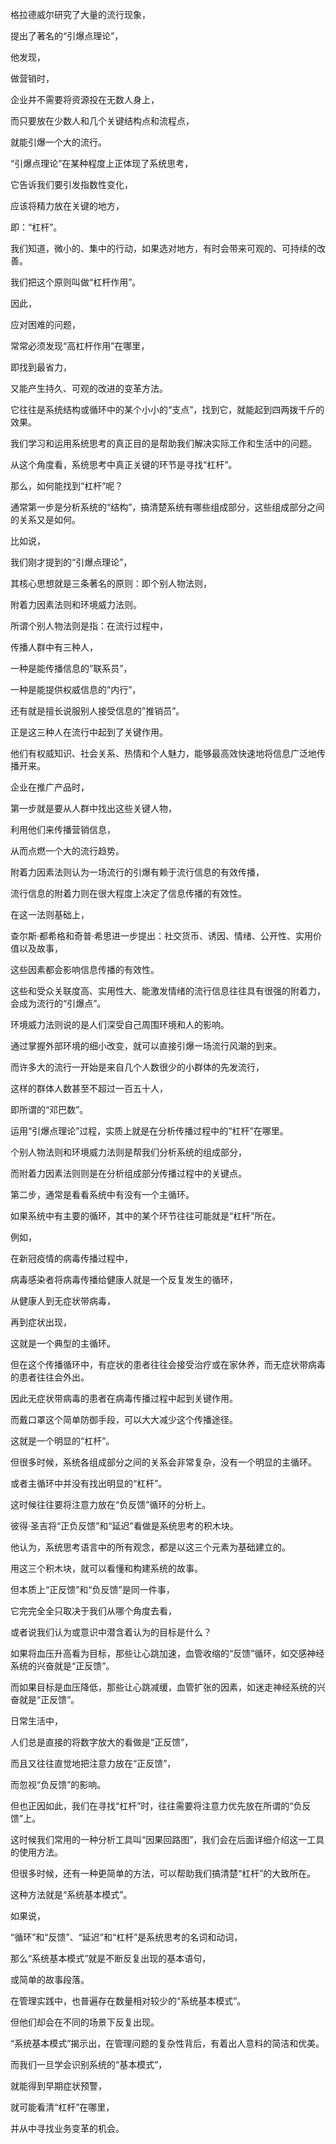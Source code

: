 格拉德威尔研究了大量的流行现象，

提出了著名的“引爆点理论”，

他发现，

做营销时，

企业并不需要将资源投在无数人身上，

而只要放在少数人和几个关键结构点和流程点，

就能引爆一个大的流行。

“引爆点理论”在某种程度上正体现了系统思考，

它告诉我们要引发指数性变化，

应该将精力放在关键的地方，

即：“杠杆”。

我们知道，微小的、集中的行动，如果选对地方，有时会带来可观的、可持续的改善。

我们把这个原则叫做“杠杆作用”。

因此，

应对困难的问题，

常常必须发现“高杠杆作用”在哪里，

即找到最省力，

又能产生持久、可观的改进的变革方法。

它往往是系统结构或循环中的某个小小的“支点”，找到它，就能起到四两拨千斤的效果。

我们学习和运用系统思考的真正目的是帮助我们解决实际工作和生活中的问题。

从这个角度看，系统思考中真正关键的环节是寻找“杠杆”。

那么，如何能找到“杠杆”呢？

通常第一步是分析系统的“结构”，搞清楚系统有哪些组成部分，这些组成部分之间的关系又是如何。

比如说，

我们刚才提到的“引爆点理论”，

其核心思想就是三条著名的原则：即个别人物法则，

附着力因素法则和环境威力法则。

所谓个别人物法则是指：在流行过程中，

传播人群中有三种人，

一种是能传播信息的”联系员”，

一种是能提供权威信息的”内行”，

还有就是擅长说服别人接受信息的”推销员”。

正是这三种人在流行中起到了关键作用。

他们有权威知识、社会关系、热情和个人魅力，能够最高效快速地将信息广泛地传播开来。

企业在推广产品时，

第一步就是要从人群中找出这些关键人物，

利用他们来传播营销信息，

从而点燃一个大的流行趋势。

附着力因素法则认为一场流行的引爆有赖于流行信息的有效传播，

流行信息的附着力则在很大程度上决定了信息传播的有效性。

在这一法则基础上，

查尔斯·都希格和奇普·希思进一步提出：社交货币、诱因、情绪、公开性、实用价值以及故事，

这些因素都会影响信息传播的有效性。

这些和受众关联度高、实用性大、能激发情绪的流行信息往往具有很强的附着力，会成为流行的“引爆点”。

环境威力法则说的是人们深受自己周围环境和人的影响。

通过掌握外部环境的细小改变，就可以直接引爆一场流行风潮的到来。

而许多大的流行一开始是来自几个人数很少的小群体的先发流行，

这样的群体人数甚至不超过一百五十人，

即所谓的“邓巴数”。

运用“引爆点理论”过程，实质上就是在分析传播过程中的“杠杆”在哪里。

个别人物法则和环境威力法则是帮我们分析系统的组成部分，

而附着力因素法则则是在分析组成部分传播过程中的关键点。

第二步，通常是看看系统中有没有一个主循环。

如果系统中有主要的循环，其中的某个环节往往可能就是“杠杆”所在。

例如，

在新冠疫情的病毒传播过程中，

病毒感染者将病毒传播给健康人就是一个反复发生的循环，

从健康人到无症状带病毒，

再到症状出现，

这就是一个典型的主循环。

但在这个传播循环中，有症状的患者往往会接受治疗或在家休养，而无症状带病毒的患者往往会外出。

因此无症状带病毒的患者在病毒传播过程中起到关键作用。

而戴口罩这个简单防御手段，可以大大减少这个传播途径。

这就是一个明显的“杠杆”。

但很多时候，系统各组成部分之间的关系会非常复杂，没有一个明显的主循环。

或者主循环中并没有找出明显的“杠杆”。

这时候往往要将注意力放在“负反馈”循环的分析上。

彼得·圣吉将“正负反馈”和“延迟”看做是系统思考的积木块。

他认为，系统思考语言中的所有观念，都是以这三个元素为基础建立的。

用这三个积木块，就可以看懂和构建系统的故事。

但本质上“正反馈”和“负反馈”是同一件事，

它完完全全只取决于我们从哪个角度去看，

或者说我们认为或意识中潜含着认为的目标是什么？

如果将血压升高看为目标，那些让心跳加速，血管收缩的“反馈”循环，如交感神经系统的兴奋就是“正反馈”。

而如果目标是血压降低，那些让心跳减缓，血管扩张的因素，如迷走神经系统的兴奋就是“正反馈”。

日常生活中，

人们总是直接的将数字放大的看做是“正反馈”，

而且又往往直觉地把注意力放在“正反馈”，

而忽视“负反馈”的影响。

但也正因如此，我们在寻找“杠杆”时，往往需要将注意力优先放在所谓的“负反馈”上。

这时候我们常用的一种分析工具叫“因果回路图”，我们会在后面详细介绍这一工具的使用方法。

但很多时候，还有一种更简单的方法，可以帮助我们搞清楚“杠杆”的大致所在。

这种方法就是“系统基本模式”。

如果说，

“循环”和“反馈”、“延迟”和“杠杆”是系统思考的名词和动词，

那么“系统基本模式”就是不断反复出现的基本语句，

或简单的故事段落。

在管理实践中，也普遍存在数量相对较少的“系统基本模式”。

但他们却会在不同的场景下反复出现。

“系统基本模式”揭示出，在管理问题的复杂性背后，有着出人意料的简洁和优美。

而我们一旦学会识别系统的“基本模式”，

就能得到早期症状预警，

就可能看清“杠杆”在哪里，

并从中寻找业务变革的机会。